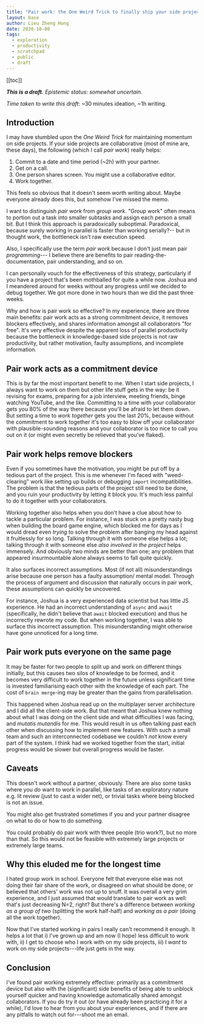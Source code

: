```yaml
---
title: "Pair work: the One Weird Trick to finally ship your side projects"
layout: base
author: Lieu Zheng Hong
date: 2020-10-08
tags:
  - exploration
  - productivity
  - scratchpad
  - public
  - draft
---
```


<div class="toc">

[[toc]]

</div>

**_This is a draft._**
_Epistemic status: somewhat uncertain._

_Time taken to write this draft_: ~30 minutes ideation, ~1h writing.

## Introduction

I may have stumbled upon the _One Weird Trick_ for maintaining momentum
on side projects. If your side projects are collaborative (most of mine are,
these days), the following (which I call _pair work_) really helps:

1. Commit to a date and time period (~2h) with your partner.
2. Get on a call.
3. One person shares screen. You might use
   a collaborative editor.
4. Work together.

This feels so obvious that it doesn't seem worth writing about.
Maybe everyone already does this,
but somehow I've missed the memo.

I want to distinguish _pair work_ from _group work_.
"Group work" often means
to portion out a task into smaller subtasks and
assign each person a small bit.
But I think this approach is paradoxically suboptimal.
Paradoxical, because surely working in parallel is faster than working serially?--
but in thought work, the bottleneck isn't raw execution speed.

Also, I specifically use the term _pair work_ because
I don't just mean pair _programming_---
I believe there are benefits to
pair reading-the-documentation,
pair understanding,
and so on.

I can personally vouch for the effectiveness of this strategy,
particularly if you have a project that's been mothballed for quite a while now.
Joshua and I meandered around for weeks without any progress until we decided
to debug together. We got more done in two hours than we did the past three weeks.

Why and how is pair work so effective?
In my experience, there are three main benefits:
pair work acts as a strong commitment device,
it removes blockers effectively,
and shares information amongst all collaborators "for free".
It's very effective despite the apparent loss of parallel productivity
because the bottleneck in knowledge-based side projects is not raw productivity,
but rather motivation, faulty assumptions, and incomplete information.

## Pair work acts as a commitment device

This is by far the most important benefit to me.
When I start side projects, I always want to work on them but other life stuff
gets in the way: be it revising for exams, preparing for a job interview,
meeting friends, binge watching YouTube, and the like.
Committing to a time with your collaborator gets you 80% of the way there
because you'll be afraid to let them down.
But setting a time to _work together_ gets you the last 20%, because
without the commitment to work together it's too easy to blow off your collaborator
with plausible-sounding reasons and your collaborator is too nice to call you
out on it (or might even secretly be relieved that you've flaked).

## Pair work helps remove blockers

Even if you sometimes have the motivation,
you might be put off by a tedious part of the project.
This is me whenever I'm faced with "weed-clearing" work like setting up builds
or debugging `import` incompatibilities.
The problem is that the tedious parts of the project still need to be done,
and you ruin your productivity by letting it block you.
It's much less painful to do it together with your collaborators.

Working together also helps
when you don't have a clue about how to tackle a particular problem.
For instance, I was stuck on a pretty nasty bug when building the board game engine,
which blocked me for days as I would dread even _trying_ to solve the problem
after banging my head against it fruitlessly for so long.
Talking through it with someone else helps a lot;
talking through it with someone else _also involved in the project_
helps immensely.
And obviously two minds are better than one;
any problem that appeared insurmountable alone always seems to fall quite quickly.

It also surfaces incorrect assumptions.
Most (if not all) misunderstandings arise because one person has a faulty assumption/
mental model.
Through the process of argument and discussion that naturally occurs in pair work,
these assumptions can quickly be uncovered.

For instance, Joshua is a very experienced data scientist but has little JS experience.
He had an incorrect understanding of `async` and `await`
(specifically, he didn't believe that `await` blocked execution)
and thus he incorrectly rewrote my code.
But when working together, I was able to surface this incorrect assumption.
This misunderstanding might otherwise have gone unnoticed for a long time.

## Pair work puts everyone on the same page

It may be faster for two people to split up and work on different things initially,
but this causes two silos of knowledge to be formed,
and it becomes very difficult to work together in the future
unless significant time is invested familiarising each other with the
knowledge of each part. The cost of `brain merge`-ing may be greater than
the gains from parallelisation.

This happened when Joshua read up on the multiplayer server architecture
and I did all the client-side work.
But that meant that Joshua knew nothing about what I was doing on the client side
and what difficulties I was facing, and _mutatis mutandis_ for me.
This would result in us often talking past each other
when discussing how to implement new features.
With such a small team and such an interconnected codebase
we couldn't _not_ know every part of the system.
I think had we worked together from the start, initial progress would be slower
but overall progress would be faster.

## Caveats

This doesn't work without a partner, obviously.
There are also some tasks where you _do_ want to work in parallel,
like tasks of an exploratory nature e.g. lit review (just to cast a wider net),
or trivial tasks where being blocked is not an issue.

You might also get frustrated sometimes if you and your partner disagree on what to do
or how to do something.

You could probably do pair work with three people (trio work?),
but no more than that.
So this would not be feasible with extremely large projects or extremely
large teams.

## Why this eluded me for the longest time

I hated group work in school.
Everyone felt that everyone else was not doing their fair share of the work,
or disagreed on what should be done,
or believed that others' work was not up to snuff.
It was overall a very grim experience,
and I just assumed that would translate to pair work as well:
that's just decreasing N=2, right? But there's a difference between
_working as a group of two_ (splitting the work half-half)
and _working as a pair_ (doing all the work together).

Now that I've started working in pairs I really can't recommend it enough.
It helps a lot that
i) I've grown up and am now (I hope) less difficult to work with,
ii) I get to choose who I work with on my side projects,
iii) I _want_ to work on my side projects---life just gets in the way.

## Conclusion

I've found pair working extremely effective: primarily as a commitment device
but also
with the (significant) side benefits of being able to unblock yourself quicker
and having knowledge automatically shared amongst collaborators.
If you do try it out (or have already been practicing it for a while),
I'd love to hear from you about your experiences, and if there are any
pitfalls to watch out for---shoot me an email.
